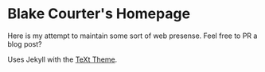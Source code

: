 # Blake Courter's Homepage

Here is my attempt to maintain some sort of web presense.  Feel free to PR a blog post?  

Uses Jekyll with the [TeXt Theme](https://github.com/kitian616/jekyll-TeXt-theme).
